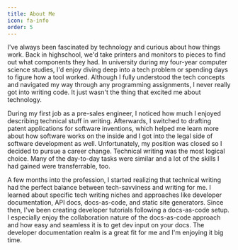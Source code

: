 ```yaml
---
title: About Me
icon: fa-info
order: 5
---
```


I've always been fascinated by technology and curious about how things work. Back in highschool, we'd take printers and monitors to pieces to find out what components they had. In university during my four-year computer science studies, I'd enjoy diving deep into a tech problem or spending days to figure how a tool worked. Although I fully understood the tech concepts and navigated my way through any programming assignments, I never really got into writing code. It just wasn't the thing that excited me about technology.

During my first job as a pre-sales engineer, I noticed how much I enjoyed describing technical stuff in writing. Afterwards, I switched to drafting patent applications for software inventions, which helped me learn more about how software works on the inside and I got into the legal side of software development as well. Unfortunately, my position was closed so I decided to pursue a career change. Technical writing was the most logical choice. Many of the day-to-day tasks were similar and a lot of the skills I had gained were transferrable, too. 

A few months into the profession, I started realizing that technical writing had the perfect balance between tech-savviness and writing for me. I learned about specific tech writing niches and approaches like developer documentation, API docs, docs-as-code, and static site generators. Since then, I've been creating developer tutorials following a docs-as-code setup. I especially enjoy the collaboration nature of the docs-as-code approach and how easy and seamless it is to get dev input on your docs. The developer documentation realm is a great fit for me and I'm enjoying it big time.


  
